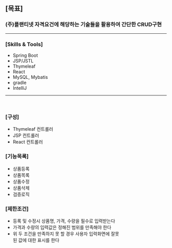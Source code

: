 ## [목표]

### (주)플랜티넷 자격요건에 해당하는 기술들을 활용하여 간단한 CRUD구현

<hr>

### [Skills & Tools]

* Spring Boot
* JSP/JSTL
* Thymeleaf
* React
* MySQL, Mybatis
* gradle
* IntelliJ

<hr>
<br>

### [구성]

* Thymeleaf 컨트롤러
* JSP 컨트롤러
* React 컨트롤러
  <br>

### [기능목록]

* 상품등록
* 상품목록
* 상품수정
* 상품삭제
* 검증로직

### [제한조건]

* 등록 및 수정시 상품명, 가격, 수량을 필수로 입력받는다
* 가격과 수량의 입력값은 정해진 범위를 만족해야 한다
* 위 두 조건을 만족하지 못 할 경우 사용자 입력화면에 잘못<br>
  된 값에 대한 표시를 한다








